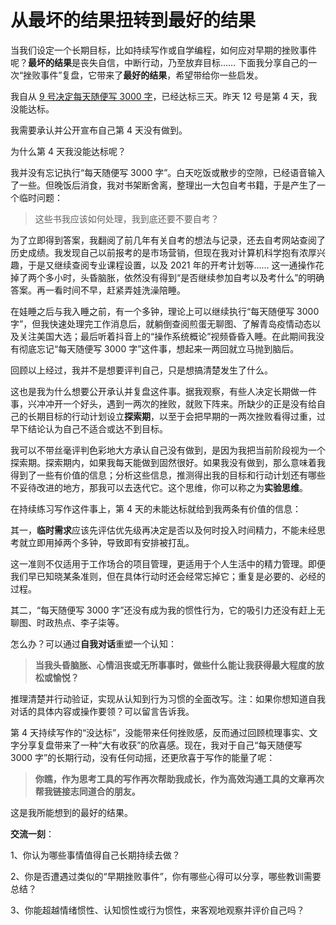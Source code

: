 # 从最坏的结果扭转到最好的结果

当我们设定一个长期目标，比如持续写作或自学编程，如何应对早期的挫败事件呢？**最坏的结果**是丧失自信，中断行动，乃至放弃目标…… 下面我分享自己的一次“挫败事件”复盘，它带来了**最好的结果**，希望带给你一些启发。

我自从 [9 号决定每天随便写 3000 字](https://zuopin.xin/posts/9c9f8d898cf92db4a89f1eb25b8bed887c783f3a450cfe12b69df22882808146)，已经达标三天。昨天 12 号是第 4 天，我没能达标。

我需要承认并公开宣布自己第 4 天没有做到。

为什么第 4 天我没能达标呢？

我并没有忘记执行“每天随便写 3000 字”。白天吃饭或散步的空隙，已经语音输入了一些。但晚饭后消食，我对书架断舍离，整理出一大包自考书籍，于是产生了一个临时问题：

> 这些书我应该如何处理，我到底还要不要自考？

为了立即得到答案，我翻阅了前几年有关自考的想法与记录，还去自考网站查阅了历史成绩。我发现自己以前报考的是市场营销，但现在我对计算机科学抱有浓厚兴趣，于是又继续查阅专业课程设置，以及 2021 年的开考计划等…… 这一通操作花掉了两个多小时，头昏脑胀，依然没有得到“是否继续参加自考以及考什么”的明确答案。再一看时间不早，赶紧弄娃洗澡陪睡。

在娃睡之后与我入睡之前，有一个多钟，理论上可以继续执行“每天随便写 3000 字”，但我快速处理完工作消息后，就躺倒查阅煎蛋无聊图、了解青岛疫情动态以及关注美国大选；最后听着抖音上的“操作系统概论”视频昏昏入睡。在此期间我没有彻底忘记“每天随便写 3000 字”这件事，想起来一两回就立马抛到脑后。

回顾以上经过，我并不是想要评判自己，只是想搞清楚发生了什么。

这也是我为什么想要公开承认并复盘这件事。据我观察，有些人决定长期做一件事，兴冲冲开一个好头，遇到一两次的挫败，就败下阵来。所缺少的正是没有给自己的长期目标的行动计划设立**探索期**，以至于会把早期的一两次挫败看得过重，过早下结论认为自己不适合或达不到目标。

我可以不带丝毫评判色彩地大方承认自己没有做到，是因为我把当前阶段视为一个探索期。探索期内，如果我每天能做到固然很好。如果我没有做到，那么意味着我得到了一些有价值的信息；分析这些信息，推测得出我的目标和行动计划还有哪些不妥待改进的地方，那我可以去迭代它。这个思维，你可以称之为**实验思维**。

在持续练习写作这件事上，第 4 天的未能达标就给到我两条有价值的信息：

其一，**临时需求**应该先评估优先级再决定是否以及何时投入时间精力，不能未经思考就立即用掉两个多钟，导致即有安排被打乱。

这一准则不仅适用于工作场合的项目管理，更适用于个人生活中的精力管理。即便我们早已知晓某条准则，但在具体行动时还会经常忘掉它；重复是必要的、必经的过程。

其二，“每天随便写 3000 字”还没有成为我的惯性行为，它的吸引力还没有赶上无聊图、时政热点、李子柒等。

怎么办？可以通过**自我对话**重塑一个认知：

> **当我头昏脑胀、心情沮丧或无所事事时，做些什么能让我获得最大程度的放松或愉悦？** 

推理清楚并行动验证，实现从认知到行为习惯的全面改写。注：如果你想知道自我对话的具体内容或操作要领？可以留言告诉我。

第 4 天持续写作的“没达标”，没能带来任何挫败感，反而通过回顾梳理事实、文字分享复盘带来了一种“大有收获”的欣喜感。现在，我对于自己“每天随便写 3000 字”的长期行动，没有任何动摇，还更欣喜于写作的能量了呢：

> **你瞧，作为思考工具的写作再次帮助我成长，作为高效沟通工具的文章再次帮我链接志同道合的朋友。**

这是我所能想到的最好的结果。

**交流一刻**：

1、你认为哪些事情值得自己长期持续去做？

2、你是否遭遇过类似的“早期挫败事件”，你有哪些心得可以分享，哪些教训需要总结？

3、你能超越情绪惯性、认知惯性或行为惯性，来客观地观察并评价自己吗？

<!---

tags: #持续写作 #情绪 #心态管理 

created_at: 2020-10-13

updated_at: 2020-10-13

--->